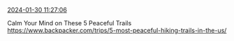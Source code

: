 [2024-01-30 11:27:06](https://mstdn.social/@hill_wanderer/111844656824725352)

Calm Your Mind on These 5 Peaceful Trails <a href="https://www.backpacker.com/trips/5-most-peaceful-hiking-trails-in-the-us/" target="_blank" rel="nofollow noopener noreferrer" translate="no">https://www.backpacker.com/trips/5-most-peaceful-hiking-trails-in-the-us/</a>